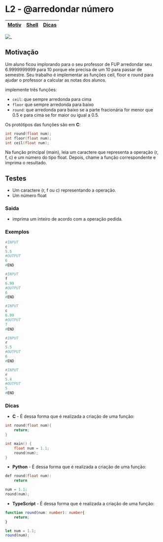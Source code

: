 # L2 - @arredondar número

[Motiv](#motivação) | [Shell](#shell) | [Dicas](#dicas)
-- | -- | --

![_](https://raw.githubusercontent.com/qxcodefup/arcade/master/base/arredondar/cover.jpg)

## Motivação

Um aluno ficou implorando para o seu professor de FUP arredondar seu 6.9999999999 para 10 porque ele precisa de um 10 para passar de semestre. Seu trabalho é implementar as funções ceil, floor e round para ajudar o professor a calcular as notas dos alunos.

implemente três funções:

- `ceil`: que sempre arredonda para cima
- `floor` que sempre arredonda para baixo
- `round`: que arredonda para baixo se a parte fracionária for menor que 0.5 e para cima se for maior ou igual a 0.5.

Os protótipos das funções são em **C**:
```c
int round(float num);
int floor(float num);
int ceil(float num);
```
Na função principal (main), leia um caractere que representa a operação (r, f, c) e um número do tipo float. Depois, chame a função correspondente e imprima o resultado.

## Testes

- Um caractere (r, f ou c) representando a operação.
- Um número float

### Saida

* imprima um inteiro de acordo com a operação pedida.  

### Exemplos

``` py
#INPUT
c
5.5
#OUTPUT
6
#END
```

```py
#INPUT
f
6.99
#OUTPUT
6
#END
```

```py
#INPUT
c
6.99
#OUTPUT
7
#END
```

```py
#INPUT
r
5.5
#OUTPUT
6
#END
```

```py
#INPUT
r
5.4
#OUTPUT
5
#END
```

### Dicas

- **C** - É dessa forma que é realizada a criação de uma função:
``` c
int round(float num){
    return;
}

int main() {
    float num = 1.1;
    round(num);
}
```

- **Python** - É dessa forma que é realizada a criação de uma função:
``` c
def round(float num):
    return

num = 1.1;
round(num);
```

- **TypeScript** - É dessa forma que é realizada a criação de uma função:
``` ts
function round(num: number): number{
    return;
}

let num = 1.1;
round(num);
```